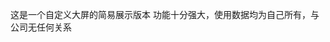 <!--
 * @Author: 张佳伦
 * @Date: 2020-11-11 16:20:21
 * @LastEditors: Do not edit
 * @LastEditTime: 2020-11-11 16:49:01
 * @Description: change file
-->
这是一个自定义大屏的简易展示版本
功能十分强大，使用数据均为自己所有，与公司无任何关系

